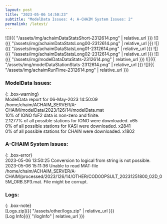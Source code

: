 ```yaml
---
layout: post
title: "2023-05-06 14:50:23"
subtitle: "ModelData Issues: 4; A-CHAIM System Issues: 2"
permalink: /latest/
---
```


![]({{ "/assets/img/achaimDataStatsShort-2312614.png" | relative_url }})
![]({{ "/assets/img/achaimDataStatsLong00-2312614.png" | relative_url }})
![]({{ "/assets/img/achaimDataStatsLong01-2312614.png" | relative_url }})
![]({{ "/assets/img/achaimDataStatsLong02-2312614.png" | relative_url }})
![]({{ "/assets/img/modelDataDataStats-2312614.png" | relative_url }})
![]({{ "/assets/img/modelDataStationStats-2312614.png" | relative_url }})
![]({{ "/assets/img/achaimRunTime-2312614.png" | relative_url }})


### ModelData Issues:  
  
{: .box-warning}  
 ModelData report for 06-May-2023 14:50:09   
 /home/chaim/ACHAIM_SERVER/A-CHAIM/modelData/2023/126/14/modelData.mat   
 10% of IONO foF2 data is non-zero and finite.   
 2.1277% of all possible stations for IONO were downloaded. x65   
 0% of all possible stations for KASI were downloaded. x2841   
 0% of all possible stations for CHAIN were downloaded. x1802   
  
### A-CHAIM System Issues:  
  
{: .box-error}  
2023-05-06 13:50:25 Conversion to logical from string is not possible.  
2023-05-06 15:11:36 Unable to read MAT-file /home/chaim/ACHAIM_SERVER/A-CHAIM/processed/2023/126/14/OTHER/COD0OPSULT_20231251800_02D_05M_ORB.SP3.mat. File might be corrupt.  

### Logs:  
  
{: .box-note}  
[Logs.zip]({{ "/assets/other/logs.zip" | relative_url }})  
[Log Info]({{ "/logInfo" | relative_url }})  
